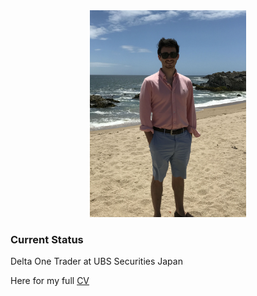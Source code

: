 <center><img src="avatar1.JPG" width="250"></center>

### Current Status

Delta One Trader at UBS Securities Japan

Here for my full [CV](ResumeNoAddress.pdf)
